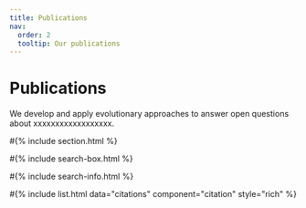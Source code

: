```yaml
---
title: Publications
nav:
  order: 2
  tooltip: Our publications
---
```


# <i class="fas fa-microscope"></i>Publications

We develop and apply evolutionary approaches to answer open questions about xxxxxxxxxxxxxxxxxx.
<script src="https://bibbase.org/show?bib=https%3A%2F%2Fbibbase.org%2Fzotero%2Fsubratavb&jsonp=1"></script>

#{% include section.html %}

#{% include search-box.html %}

#{% include search-info.html %}

#{% include list.html data="citations" component="citation" style="rich" %}
